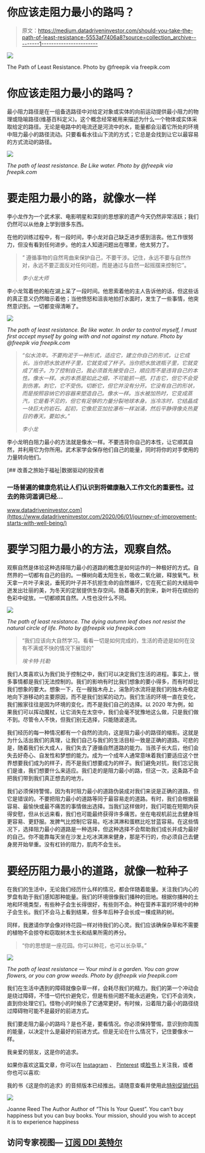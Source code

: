 # 你应该走阻力最小的路吗？

> 原文：<https://medium.datadriveninvestor.com/should-you-take-the-path-of-least-resistance-5553af7406a8?source=collection_archive---------1----------------------->

![](img/c28239c6ef662b052fcb07c07556f2cf.png)

The Path of Least Resistance. Photo by @freepik via freepik.com

# 你应该走阻力最小的路吗？

最小阻力路径是在一组备选路径中对给定对象或实体的向前运动提供最小阻力的物理或隐喻路径(维基百科定义)。这个概念经常被用来描述为什么一个物体或实体采取给定的路径。无论是电路中的电流还是河流中的水，能量都会沿着它所处的环境中阻力最小的路径流动。只要看看水往山下流的方式；它总是会找到让它以最容易的方式流动的路径。

![](img/cc8e278d6f01ec6d3a1f9f4d75709983.png)

*The path of least resistance. Be Like water. Photo by @freepik via freepik.com*

# 要走阻力最小的路，就像水一样

李小龙作为一个武术家、电影明星和深刻的思想家的遗产今天仍然非常活跃；我们仍然可以从他身上学到很多东西。

在他的训练过程中，有一段时间，李小龙对自己缺乏进步感到沮丧。他工作很努力，但没有看到任何进步。他的主人知道问题出在哪里，他太努力了。

> *"* 遵循事物的自然弯曲来保护自己，不要干涉。记住，永远不要与自然作对，永远不要正面反对任何问题，而是通过与自然一起摇摆来控制它”。
> 
> *李小龙大师*

李小龙驾着他的船在湖上呆了一段时间。他思索着他的主人告诉他的话，但这些话的真正意义仍然暗示着他；当他愤怒和沮丧地拍打水面时，发生了一些事情，他突然意识到。一切都变得清晰了。

![](img/34580d7050b8bd0c3abf5d31a911bd12.png)

*The path of least resistance. Be like water. In order to control myself, I must first accept myself by going with and not against my nature. Photo by @freepik via freepik.com*

> *“似水流年。不要拘泥于一种形式，适应它，建立你自己的形式，让它成长。当你把水放进杯子里，它就变成了杯子。当你把水放进瓶子里，它就变成了瓶子。为了控制自己，我必须首先接受自己，顺应而不是违背自己的本性。像水一样。水的本质是如此之细，不可能抓一把。打击它，但它不会受到伤害。刺它，它不受伤。切断它，但它并没有分开。它没有自己的形状，而是按照容纳它的容器来塑造自己。像水一样。当水被加热时，它变成蒸汽，它是看不见的，但它有足够的力量分裂地球本身。当冷冻时，它结晶成一块巨大的岩石。起初，它像尼亚加拉瀑布一样汹涌，然后平静得像炎热夏日的春天。要如水。”*
> 
> *李小龙*

李小龙明白阻力最小的方法就是像水一样。不要违背你自己的本性，让它顺其自然，并利用它为你所用。武术家学会保存他们自己的能量，同时将你的对手使用的力量转向他们。

[](https://www.datadriveninvestor.com/2020/06/01/journey-of-improvement-starts-with-well-being/) [## 改善之旅始于福祉|数据驱动的投资者

### 一场普遍的健康危机让人们认识到将健康融入工作文化的重要性。过去的陈词滥调已经…

www.datadriveninvestor.com](https://www.datadriveninvestor.com/2020/06/01/journey-of-improvement-starts-with-well-being/) 

# 要学习阻力最小的方法，观察自然。

观察自然是体验这种选择阻力最小的道路的概念是如何运作的一种极好的方式。自然界的一切都有自己的目的。一棵树向着太阳生长，吸收二氧化碳，释放氧气。秋天拿一片叶子来说，垂死的叶子并不抗拒生命的自然循环，它在死亡前的大结局中迸发出壮丽的美，为冬天的定居提供生存空间。随着春天的到来，新叶将在缤纷的色彩中绽放。一切都顺其自然。人性也没什么不同。

![](img/f51cc1b306e3c8b86986f864ddf1a309.png)

*The path of least resistance. The dying autumn leaf does not resist the natural circle of life. Photo by @freepik via freepik.com*

> “我们应该向大自然学习。看看一切是如何完成的，生活的奇迹是如何在没有不满或不快的情况下展现的"
> 
> *埃卡特·托勒*

我们人类喜欢认为我们处于控制之中，我们可以决定我们生活的进程。事实上，很多事情都是我们无法控制的。我们的影响有时比我们想象的要小得多，而有时却比我们想象的要大。想象一下，在一艘独木舟上，湍急的水流将是我们的独木舟稳定地向下游移动的主要原因，而不是我们划桨的动力。我们生活的环境一直在变化，我们搬家往往是因为环境的变化，而不是我们自己的选择。以 2020 年为例，如果我们可以挥动魔杖，让它消失在太空中，我们会毫不犹豫地这么做，只是我们做不到。尽管令人不快，但我们别无选择，只能随波逐流。

我们经历的每一种情况都有一个自然的流向，这是阻力最小的路径的缩影。这就是为什么活出我们的真理，让我们自己与我们的生活目标一致是正确的道路。可悲的是，随着我们长大成人，我们失去了遵循自然道路的能力。当孩子长大后，他们会失去好奇心、自发性和梦想的能力。成为一个成年人通常意味着我们要适应这个世界想要我们成为的样子，而不是我们想要成为的样子。我们避免对抗，我们忘记我们是谁，我们想要什么来适应。我们走的是阻力最小的路，但这一次，这条路不会把我们带到我们真正想去的地方。

我们必须保持警惕，因为有时阻力最小的道路伪装成对我们来说是正确的道路，但它是错误的。不要把阻力最小的道路等同于最容易走的道路。有时，我们会根据最容易、最愉快或最不痛苦的事情做出选择。当我们这样做时，我们可能在短期内获得安慰，但从长远来看，我们也可能最终获得许多痛苦。坐在电视机前比去健身班更容易、更舒服。发脾气比控制它容易。吃冰淇淋和蛋糕比吃甘蓝容易。在这些情况下，选择阻力最小的道路是一种选择，但这种选择不会帮助我们成长并成为最好的自己。你不能靠每天坐在沙发上吃冰淇淋来健身，那是不行的，你必须自己去健身房开始举重。没有杠铃的阻力，肌肉不会生长。

# 要经历阻力最小的道路，就像一粒种子

在我们的生活中，无论我们经历什么样的情况，都会伴随着能量。关注我们内心的罗盘有助于我们感知那种能量。我们的环境很像我们播种的田地。根据你播种的土地和环境类型，有些种子会生长得很好，有些则不会。种在营养丰富的环境中的种子会生长。我们不会马上看到结果，但多年后种子会长成一棵成熟的树。

同样，我邀请你学会像对待花园一样对待我们的心灵。我们应该确保杂草和不需要的植物不会掠夺和窃取树木生长和结果所需的养分。

> “你的思想是一座花园。你可以种花，也可以长杂草。”

![](img/d11160b26fdec41cc64b62480fbd1ea0.png)

*The path of least resistance* — *Your mind is a garden. You can grow flowers, or you can grow weeds. Photo by @freepik via freepik.com*

我们在生活中遇到的障碍就像杂草一样，会耗尽我们的精力。我们的第一个冲动会是绕过障碍，不惜一切代价避免它，但是有些问题不能永远避免，它们不会消失，直到你处理它们。怪物小的时候杀了它通常更好。有时候，沿着阻力最小的路径绕过障碍物可能不是最好的前进方式。

我们要走阻力最小的路吗？是也不是，要看情况。你必须保持警惕，意识到你周围的能量，以决定什么是最好的前进方式。但是无论在什么情况下，记住要像水一样。

我亲爱的朋友，这是你的追求。

如果你喜欢这篇文章，你可以在 [Instagram](https://www.instagram.com/author_joanne_reed/) 、 [Pinterest](https://www.pinterest.co.kr/rlreed71/) 或[脸书](https://www.facebook.com/AuthorJoanneReed/)上关注我，或者你也可以喜欢:

我的书《这是你的追求》的音频版本已经推出。请随意查看并使用此[特别促销代码](https://www.audible.com/pd/B08LJQJWRW/?source_code=AUDFPWS0223189MWT-BK-ACX0-219667&ref=acx_bty_BK_ACX0_219667_rh_us)

![](img/bbca4e7aa870ecdfc804849805e99a66.png)

Joanne Reed The Author
Author of “This Is Your Quest”. You can’t buy happiness but you can buy books. Your mission, should you wish to accept it is to experience happiness

## 访问专家视图— [订阅 DDI 英特尔](https://datadriveninvestor.com/ddi-intel)